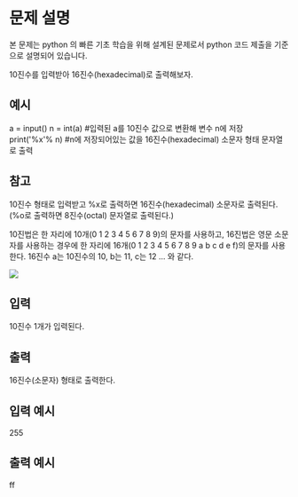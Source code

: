 # 문제 설명

본 문제는 python 의 빠른 기초 학습을 위해 설계된 문제로서 python 코드 제출을 기준으로 설명되어 있습니다.

10진수를 입력받아 16진수(hexadecimal)로 출력해보자.

## 예시

a = input()
n = int(a) #입력된 a를 10진수 값으로 변환해 변수 n에 저장
print('%x'% n) #n에 저장되어있는 값을 16진수(hexadecimal) 소문자 형태 문자열로 출력

## 참고

10진수 형태로 입력받고
%x로 출력하면 16진수(hexadecimal) 소문자로 출력된다.
(%o로 출력하면 8진수(octal) 문자열로 출력된다.)

10진법은 한 자리에 10개(0 1 2 3 4 5 6 7 8 9)의 문자를 사용하고,
16진법은 영문 소문자를 사용하는 경우에 한 자리에 16개(0 1 2 3 4 5 6 7 8 9 a b c d e f)의 문자를 사용한다.
16진수 a는 10진수의 10, b는 11, c는 12 ... 와 같다.

<img src="https://codeup.kr/upload/pimg6192_1.png">

## 입력

10진수 1개가 입력된다.

## 출력

16진수(소문자) 형태로 출력한다.

## 입력 예시

255

## 출력 예시

ff
